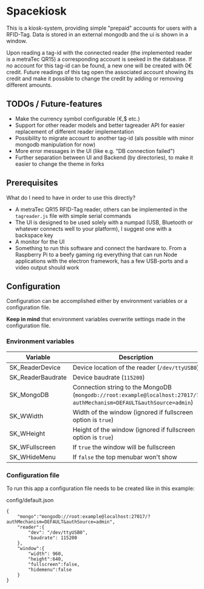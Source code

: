 # Spacekiosk
This is a kiosk-system, providing simple "prepaid" accounts for users with a RFID-Tag.
Data is stored in an external mongodb and the ui is shown in a window.

Upon reading a tag-id with the connected reader (the implemented reader is a metraTec QR15) a corresponding account is seeked in the database.
If no account for this tag-id can be found, a new one will be created with 0€ credit.
Future readings of this tag open the associated account showing its credit and make it possible to change the credit by adding or removing different amounts.

## TODOs / Future-features
- Make the currency symbol configurable (€,$ etc.)
- Support for other reader models and better tagreader API for easier replacement of different reader implementation
- Possibility to migrate account to another tag-id (als possible with minor mongodb manipulation for now)
- More error messages in the UI (like e.g. "DB connection failed")
- Further separation between UI and Backend (by directories), to make it easier to change the theme in forks

## Prerequisites
What do I need to have in order to use this directly?

- A metraTec QR15 RFID-Tag reader, others can be implemented in the `tagreader.js` file with simple serial commands
- The UI is designed to be used solely with a numpad (USB, Bluetooth or whatever connects well to your platform), I suggest one with a backspace key
- A monitor for the UI
- Something to run this software and connect the hardware to. From a Raspberry Pi to a beefy gaming rig everything that can run Node applications with the electron framework, has a few USB-ports and a video output should work 

## Configuration
Configuration can be accomplished either by environment variables or a configuration file.

__Keep in mind__ that environment variables overwrite settings made in the configuration file.

### Environment variables

|Variable| Description|
|-------------|-------------|
|SK_ReaderDevice  | Device location of the reader (`/dev/ttyUSB0`)|
|SK_ReaderBaudrate      | Device baudrate (`115200`) |
|SK_MongoDB    | Connection string to the MongoDB (`mongodb://root:example@localhost:27017/?authMechanism=DEFAULT&authSource=admin`) |
|SK_WWidth      | Width of the window (ignored if fullscreen option is `true`) |
|SK_WHeight     | Height of the window (ignored if fullscreen option is `true`) |
|SK_WFullscreen | If `true` the window will be fullscreen |
|SK_WHideMenu   | If `false` the top menubar won't show  |

### Configuration file
To run this app a configuration file needs to be created like in this example:

config/default.json
```
{
    "mongo":"mongodb://root:example@localhost:27017/?authMechanism=DEFAULT&authSource=admin",
    "reader":{
        "dev": "/dev/ttyUSB0",
        "baudrate": 115200
    },
    "window":{
        "width": 960,
        "height":640,
        "fullscreen":false,
        "hidemenu":false
    }
}
```